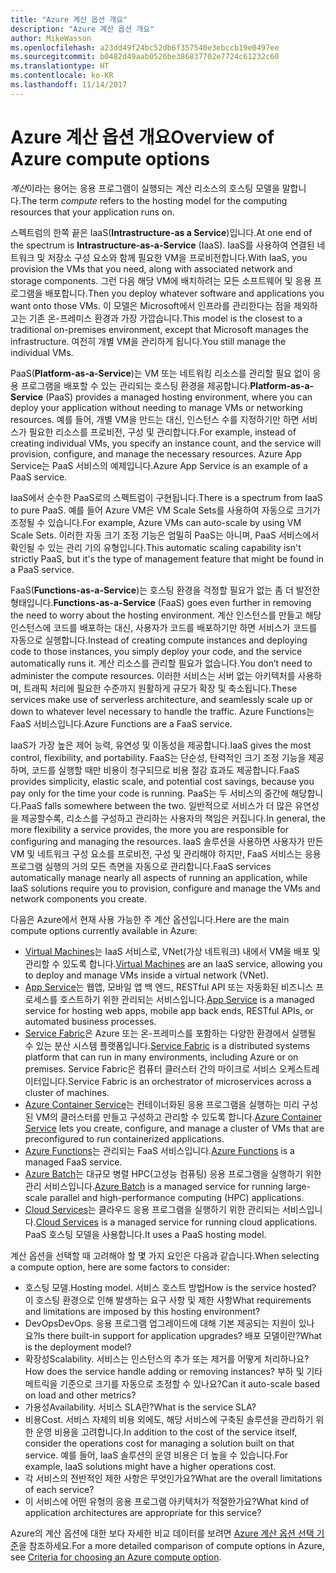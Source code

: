 ```yaml
---
title: "Azure 계산 옵션 개요"
description: "Azure 계산 옵션 개요"
author: MikeWasson
ms.openlocfilehash: a23dd49f24bc52db6f357540e3ebccb19e0497ee
ms.sourcegitcommit: b0482d49aab0526be386837702e7724c61232c60
ms.translationtype: HT
ms.contentlocale: ko-KR
ms.lasthandoff: 11/14/2017
---
```

# <a name="overview-of-azure-compute-options"></a><span data-ttu-id="1026f-103">Azure 계산 옵션 개요</span><span class="sxs-lookup"><span data-stu-id="1026f-103">Overview of Azure compute options</span></span>

<span data-ttu-id="1026f-104">*계산*이라는 용어는 응용 프로그램이 실행되는 계산 리소스의 호스팅 모델을 말합니다.</span><span class="sxs-lookup"><span data-stu-id="1026f-104">The term *compute* refers to the hosting model for the computing resources that your application runs on.</span></span> 

<span data-ttu-id="1026f-105">스펙트럼의 한쪽 끝은 IaaS(**Intrastructure-as a Service**)입니다.</span><span class="sxs-lookup"><span data-stu-id="1026f-105">At one end of the spectrum is **Intrastructure-as-a-Service** (IaaS).</span></span> <span data-ttu-id="1026f-106">IaaS를 사용하여 연결된 네트워크 및 저장소 구성 요소와 함께 필요한 VM을 프로비전합니다.</span><span class="sxs-lookup"><span data-stu-id="1026f-106">With IaaS, you provision the VMs that you need, along with associated network and storage components.</span></span> <span data-ttu-id="1026f-107">그런 다음 해당 VM에 배치하려는 모든 소프트웨어 및 응용 프로그램을 배포합니다.</span><span class="sxs-lookup"><span data-stu-id="1026f-107">Then you deploy whatever software and applications you want onto those VMs.</span></span> <span data-ttu-id="1026f-108">이 모델은 Microsoft에서 인프라를 관리한다는 점을 제외하고는 기존 온-프레미스 환경과 가장 가깝습니다.</span><span class="sxs-lookup"><span data-stu-id="1026f-108">This model is the closest to a traditional on-premises environment, except that Microsoft manages the infrastructure.</span></span> <span data-ttu-id="1026f-109">여전히 개별 VM을 관리하게 됩니다.</span><span class="sxs-lookup"><span data-stu-id="1026f-109">You still manage the individual VMs.</span></span>  

<span data-ttu-id="1026f-110">PaaS(**Platform-as-a-Service**)는 VM 또는 네트워킹 리소스를 관리할 필요 없이 응용 프로그램을 배포할 수 있는 관리되는 호스팅 환경을 제공합니다.</span><span class="sxs-lookup"><span data-stu-id="1026f-110">**Platform-as-a-Service** (PaaS) provides a managed hosting environment, where you can deploy your application without needing to manage VMs or networking resources.</span></span> <span data-ttu-id="1026f-111">예를 들어, 개별 VM을 만드는 대신, 인스턴스 수를 지정하기만 하면 서비스가 필요한 리소스를 프로비전, 구성 및 관리합니다.</span><span class="sxs-lookup"><span data-stu-id="1026f-111">For example, instead of creating individual VMs, you specify an instance count, and the service will provision, configure, and manage the necessary resources.</span></span> <span data-ttu-id="1026f-112">Azure App Service는 PaaS 서비스의 예제입니다.</span><span class="sxs-lookup"><span data-stu-id="1026f-112">Azure App Service is an example of a PaaS service.</span></span>

<span data-ttu-id="1026f-113">IaaS에서 순수한 PaaS로의 스펙트럼이 구현됩니다.</span><span class="sxs-lookup"><span data-stu-id="1026f-113">There is a spectrum from IaaS to pure PaaS.</span></span> <span data-ttu-id="1026f-114">예를 들어 Azure VM은 VM Scale Sets를 사용하여 자동으로 크기가 조정될 수 있습니다.</span><span class="sxs-lookup"><span data-stu-id="1026f-114">For example, Azure VMs can auto-scale by using VM Scale Sets.</span></span> <span data-ttu-id="1026f-115">이러한 자동 크기 조정 기능은 엄밀히 PaaS는 아니며, PaaS 서비스에서 확인될 수 있는 관리 기의 유형입니다.</span><span class="sxs-lookup"><span data-stu-id="1026f-115">This automatic scaling capability isn't strictly PaaS, but it's the type of management feature that might be found in a PaaS service.</span></span>

<span data-ttu-id="1026f-116">FaaS(**Functions-as-a-Service**)는 호스팅 환경을 걱정할 필요가 없는 좀 더 발전한 형태입니다.</span><span class="sxs-lookup"><span data-stu-id="1026f-116">**Functions-as-a-Service** (FaaS) goes even further in removing the need to worry about the hosting environment.</span></span> <span data-ttu-id="1026f-117">계산 인스턴스를 만들고 해당 인스턴스에 코드를 배포하는 대신, 사용자가 코드를 배포하기만 하면 서비스가 코드를 자동으로 실행합니다.</span><span class="sxs-lookup"><span data-stu-id="1026f-117">Instead of creating compute instances and deploying code to those instances, you simply deploy your code, and the service automatically runs it.</span></span> <span data-ttu-id="1026f-118">계산 리소스를 관리할 필요가 없습니다.</span><span class="sxs-lookup"><span data-stu-id="1026f-118">You don’t need to administer the compute resources.</span></span> <span data-ttu-id="1026f-119">이러한 서비스는 서버 없는 아키텍처를 사용하며, 트래픽 처리에 필요한 수준까지 원활하게 규모가 확장 및 축소됩니다.</span><span class="sxs-lookup"><span data-stu-id="1026f-119">These services make use of serverless architecture, and seamlessly scale up or down to whatever level necessary to handle the traffic.</span></span> <span data-ttu-id="1026f-120">Azure Functions는 FaaS 서비스입니다.</span><span class="sxs-lookup"><span data-stu-id="1026f-120">Azure Functions are a FaaS service.</span></span>

<span data-ttu-id="1026f-121">IaaS가 가장 높은 제어 능력, 유연성 및 이동성을 제공합니다.</span><span class="sxs-lookup"><span data-stu-id="1026f-121">IaaS gives the most control, flexibility, and portability.</span></span> <span data-ttu-id="1026f-122">FaaS는 단순성, 탄력적인 크기 조정 기능을 제공하며, 코드를 실행할 때만 비용이 청구되므로 비용 절감 효과도 제공합니다.</span><span class="sxs-lookup"><span data-stu-id="1026f-122">FaaS provides simplicity, elastic scale, and potential cost savings, because you pay only for the time your code is running.</span></span> <span data-ttu-id="1026f-123">PaaS는 두 서비스의 중간에 해당합니다.</span><span class="sxs-lookup"><span data-stu-id="1026f-123">PaaS falls somewhere between the two.</span></span> <span data-ttu-id="1026f-124">일반적으로 서비스가 더 많은 유연성을 제공할수록, 리소스를 구성하고 관리하는 사용자의 책임은 커집니다.</span><span class="sxs-lookup"><span data-stu-id="1026f-124">In general, the more flexibility a service provides, the more you are responsible for configuring and managing the resources.</span></span> <span data-ttu-id="1026f-125">IaaS 솔루션을 사용하면 사용자가 만든 VM 및 네트워크 구성 요소를 프로비전, 구성 및 관리해야 하지만, FaaS 서비스는 응용 프로그램 실행의 거의 모든 측면을 자동으로 관리합니다.</span><span class="sxs-lookup"><span data-stu-id="1026f-125">FaaS services automatically manage nearly all aspects of running an application, while IaaS solutions require you to provision, configure and manage the VMs and network components you create.</span></span>

<span data-ttu-id="1026f-126">다음은 Azure에서 현재 사용 가능한 주 계산 옵션입니다.</span><span class="sxs-lookup"><span data-stu-id="1026f-126">Here are the main compute options currently available in Azure:</span></span>

- <span data-ttu-id="1026f-127">[Virtual Machines](/azure/virtual-machines/)는 IaaS 서비스로, VNet(가상 네트워크) 내에서 VM을 배포 및 관리할 수 있도록 합니다.</span><span class="sxs-lookup"><span data-stu-id="1026f-127">[Virtual Machines](/azure/virtual-machines/) are an IaaS service, allowing you to deploy and manage VMs inside a virtual network (VNet).</span></span>
- <span data-ttu-id="1026f-128">[App Service](/azure/app-service/app-service-value-prop-what-is)는 웹앱, 모바일 앱 백 엔드, RESTful API 또는 자동화된 비즈니스 프로세스를 호스트하기 위한 관리되는 서비스입니다.</span><span class="sxs-lookup"><span data-stu-id="1026f-128">[App Service](/azure/app-service/app-service-value-prop-what-is) is a managed service for hosting web apps, mobile app back ends, RESTful APIs, or automated business processes.</span></span>
- <span data-ttu-id="1026f-129">[Service Fabric](/azure/service-fabric/service-fabric-overview)은 Azure 또는 온-프레미스를 포함하는 다양한 환경에서 실행될 수 있는 분산 시스템 플랫폼입니다.</span><span class="sxs-lookup"><span data-stu-id="1026f-129">[Service Fabric](/azure/service-fabric/service-fabric-overview) is a distributed systems platform that can run in many environments, including Azure or on premises.</span></span> <span data-ttu-id="1026f-130">Service Fabric은 컴퓨터 클러스터 간의 마이크로 서비스 오케스트레이터입니다.</span><span class="sxs-lookup"><span data-stu-id="1026f-130">Service Fabric is an orchestrator of microservices across a cluster of machines.</span></span> 
- <span data-ttu-id="1026f-131">[Azure Container Service](/azure/container-service/container-service-intro)는 컨테이너화된 응용 프로그램을 실행하는 미리 구성된 VM의 클러스터를 만들고 구성하고 관리할 수 있도록 합니다.</span><span class="sxs-lookup"><span data-stu-id="1026f-131">[Azure Container Service](/azure/container-service/container-service-intro) lets you create, configure, and manage a cluster of VMs that are preconfigured to run containerized applications.</span></span>
- <span data-ttu-id="1026f-132">[Azure Functions](/azure/azure-functions/functions-overview)는 관리되는 FaaS 서비스입니다.</span><span class="sxs-lookup"><span data-stu-id="1026f-132">[Azure Functions](/azure/azure-functions/functions-overview) is a managed FaaS service.</span></span>
- <span data-ttu-id="1026f-133">[Azure Batch](/azure/batch/batch-technical-overview)는 대규모 병렬 HPC(고성능 컴퓨팅) 응용 프로그램을 실행하기 위한 관리 서비스입니다.</span><span class="sxs-lookup"><span data-stu-id="1026f-133">[Azure Batch](/azure/batch/batch-technical-overview) is a managed service for running large-scale parallel and high-performance computing (HPC) applications.</span></span>
- <span data-ttu-id="1026f-134">[Cloud Services](/azure/cloud-services/cloud-services-choose-me)는 클라우드 응용 프로그램을 실행하기 위한 관리되는 서비스입니다.</span><span class="sxs-lookup"><span data-stu-id="1026f-134">[Cloud Services](/azure/cloud-services/cloud-services-choose-me) is a managed service for running cloud applications.</span></span> <span data-ttu-id="1026f-135">PaaS 호스팅 모델을 사용합니다.</span><span class="sxs-lookup"><span data-stu-id="1026f-135">It uses a PaaS hosting model.</span></span> 

<span data-ttu-id="1026f-136">계산 옵션을 선택할 때 고려해야 할 몇 가지 요인은 다음과 같습니다.</span><span class="sxs-lookup"><span data-stu-id="1026f-136">When selecting a compute option, here are some factors to consider:</span></span>

- <span data-ttu-id="1026f-137">호스팅 모델.</span><span class="sxs-lookup"><span data-stu-id="1026f-137">Hosting model.</span></span> <span data-ttu-id="1026f-138">서비스 호스트 방법</span><span class="sxs-lookup"><span data-stu-id="1026f-138">How is the service hosted?</span></span> <span data-ttu-id="1026f-139">이 호스팅 환경으로 인해 발생하는 요구 사항 및 제한 사항</span><span class="sxs-lookup"><span data-stu-id="1026f-139">What requirements and limitations are imposed by this hosting environment?</span></span> 
- <span data-ttu-id="1026f-140">DevOps</span><span class="sxs-lookup"><span data-stu-id="1026f-140">DevOps.</span></span> <span data-ttu-id="1026f-141">응용 프로그램 업그레이드에 대해 기본 제공되는 지원이 있나요?</span><span class="sxs-lookup"><span data-stu-id="1026f-141">Is there built-in support for application upgrades?</span></span> <span data-ttu-id="1026f-142">배포 모델이란?</span><span class="sxs-lookup"><span data-stu-id="1026f-142">What is the deployment model?</span></span>
- <span data-ttu-id="1026f-143">확장성</span><span class="sxs-lookup"><span data-stu-id="1026f-143">Scalability.</span></span> <span data-ttu-id="1026f-144">서비스는 인스턴스의 추가 또는 제거를 어떻게 처리하나요?</span><span class="sxs-lookup"><span data-stu-id="1026f-144">How does the service handle adding or removing instances?</span></span> <span data-ttu-id="1026f-145">부하 및 기타 메트릭을 기준으로 크기를 자동으로 조정할 수 있나요?</span><span class="sxs-lookup"><span data-stu-id="1026f-145">Can it auto-scale based on load and other metrics?</span></span> 
- <span data-ttu-id="1026f-146">가용성</span><span class="sxs-lookup"><span data-stu-id="1026f-146">Availability.</span></span> <span data-ttu-id="1026f-147">서비스 SLA란?</span><span class="sxs-lookup"><span data-stu-id="1026f-147">What is the service SLA?</span></span> 
- <span data-ttu-id="1026f-148">비용</span><span class="sxs-lookup"><span data-stu-id="1026f-148">Cost.</span></span> <span data-ttu-id="1026f-149">서비스 자체의 비용 외에도, 해당 서비스에 구축된 솔루션을 관리하기 위한 운영 비용을 고려합니다.</span><span class="sxs-lookup"><span data-stu-id="1026f-149">In addition to the cost of the service itself, consider the operations cost for managing a solution built on that service.</span></span> <span data-ttu-id="1026f-150">예를 들어, IaaS 솔루션의 운영 비용은 더 높을 수 있습니다.</span><span class="sxs-lookup"><span data-stu-id="1026f-150">For example, IaaS solutions might have a higher operations cost.</span></span>
- <span data-ttu-id="1026f-151">각 서비스의 전반적인 제한 사항은 무엇인가요?</span><span class="sxs-lookup"><span data-stu-id="1026f-151">What are the overall limitations of each service?</span></span> 
- <span data-ttu-id="1026f-152">이 서비스에 어떤 유형의 응용 프로그램 아키텍처가 적절한가요?</span><span class="sxs-lookup"><span data-stu-id="1026f-152">What kind of application architectures are appropriate for this service?</span></span> 

<span data-ttu-id="1026f-153">Azure의 계산 옵션에 대한 보다 자세한 비교 데이터를 보려면 [Azure 계산 옵션 선택 기준](./compute-comparison.md)을 참조하세요.</span><span class="sxs-lookup"><span data-stu-id="1026f-153">For a more detailed comparison of compute options in Azure, see [Criteria for choosing an Azure compute option](./compute-comparison.md).</span></span>